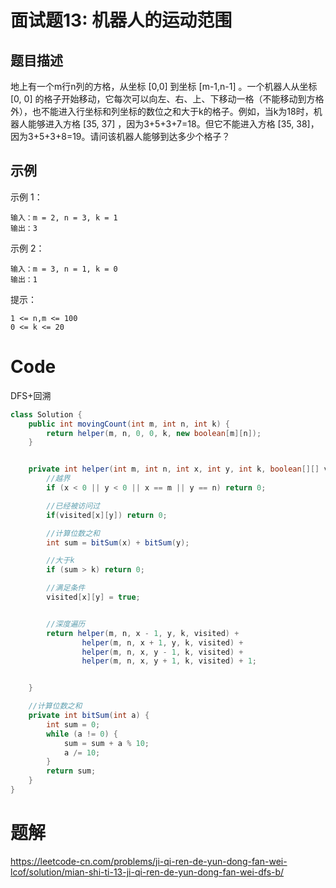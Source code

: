 # 面试题13: 机器人的运动范围

## 题目描述

地上有一个m行n列的方格，从坐标 [0,0] 到坐标 [m-1,n-1] 。一个机器人从坐标 [0, 0] 的格子开始移动，它每次可以向左、右、上、下移动一格（不能移动到方格外），也不能进入行坐标和列坐标的数位之和大于k的格子。例如，当k为18时，机器人能够进入方格 [35, 37] ，因为3+5+3+7=18。但它不能进入方格 [35, 38]，因为3+5+3+8=19。请问该机器人能够到达多少个格子？



## 示例

示例 1：

```
输入：m = 2, n = 3, k = 1
输出：3
```




示例 2：

```
输入：m = 3, n = 1, k = 0
输出：1
```




提示：

```
1 <= n,m <= 100
0 <= k <= 20
```



# Code

DFS+回溯

```java
class Solution {
    public int movingCount(int m, int n, int k) {
        return helper(m, n, 0, 0, k, new boolean[m][n]);
    }


    private int helper(int m, int n, int x, int y, int k, boolean[][] visited) {
        //越界
        if (x < 0 || y < 0 || x == m || y == n) return 0;

        //已经被访问过
        if(visited[x][y]) return 0;

        //计算位数之和
        int sum = bitSum(x) + bitSum(y);

        //大于k
        if (sum > k) return 0;

        //满足条件
        visited[x][y] = true;


        //深度遍历
        return helper(m, n, x - 1, y, k, visited) +
                helper(m, n, x + 1, y, k, visited) +
                helper(m, n, x, y - 1, k, visited) +
                helper(m, n, x, y + 1, k, visited) + 1;


    }

    //计算位数之和
    private int bitSum(int a) {
        int sum = 0;
        while (a != 0) {
            sum = sum + a % 10;
            a /= 10;
        }
        return sum;
    }
}
```

# 题解

https://leetcode-cn.com/problems/ji-qi-ren-de-yun-dong-fan-wei-lcof/solution/mian-shi-ti-13-ji-qi-ren-de-yun-dong-fan-wei-dfs-b/